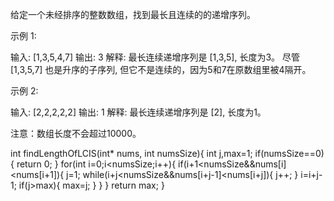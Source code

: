 给定一个未经排序的整数数组，找到最长且连续的的递增序列。

示例 1:

输入: [1,3,5,4,7]
输出: 3
解释: 最长连续递增序列是 [1,3,5], 长度为3。
尽管 [1,3,5,7] 也是升序的子序列, 但它不是连续的，因为5和7在原数组里被4隔开。 

示例 2:

输入: [2,2,2,2,2]
输出: 1
解释: 最长连续递增序列是 [2], 长度为1。

注意：数组长度不会超过10000。

int findLengthOfLCIS(int* nums, int numsSize){
    int j,max=1;
    if(numsSize==0){
        return 0;
    }
    for(int i=0;i<numsSize;i++){
        if(i+1<numsSize&&nums[i]<nums[i+1]){
            j=1;
            while(i+j<numsSize&&nums[i+j-1]<nums[i+j]){
                j++;
            }
            i=i+j-1;
            if(j>max){
                max=j;
            }
        }
    }
    return max;
}
